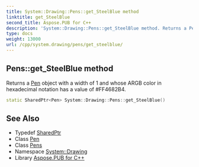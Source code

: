```yaml
---
title: System::Drawing::Pens::get_SteelBlue method
linktitle: get_SteelBlue
second_title: Aspose.PUB for C++
description: 'System::Drawing::Pens::get_SteelBlue method. Returns a Pen object with a width of 1 and whose ARGB color in hexadecimal notation has a value of #FF4682B4 in C++.'
type: docs
weight: 13000
url: /cpp/system.drawing/pens/get_steelblue/
---
```

## Pens::get_SteelBlue method


Returns a [Pen](../../pen/) object with a width of 1 and whose ARGB color in hexadecimal notation has a value of #FF4682B4.

```cpp
static SharedPtr<Pen> System::Drawing::Pens::get_SteelBlue()
```

## See Also

* Typedef [SharedPtr](../../../system/sharedptr/)
* Class [Pen](../../pen/)
* Class [Pens](../)
* Namespace [System::Drawing](../../)
* Library [Aspose.PUB for C++](../../../)
